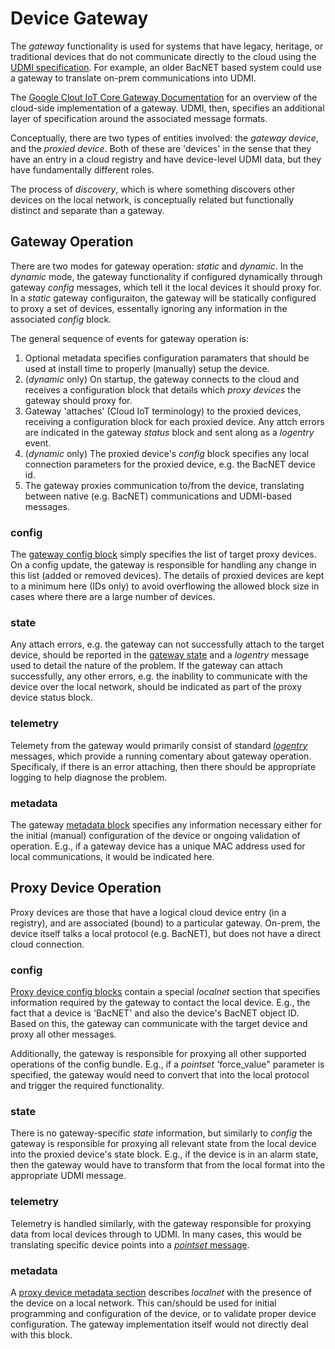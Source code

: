 # Device Gateway

The _gateway_ functionality is used for systems that have legacy, heritage,
or traditional devices that do not communicate directly to the cloud using
the [UDMI specification](../README.md). For example, an older BacNET based
system could use a gateway to translate on-prem communications into UDMI.

The
[Google Clout IoT Core Gateway Documentation](https://cloud.google.com/iot/docs/how-tos/gateways)
for an overview of the cloud-side implementation of a gateway. UDMI, then,
specifies an additional layer of specification around the associated
message formats.

Conceptually, there are two types of
entities involved: the _gateway device_, and the _proxied device_. Both of
these are 'devices' in the sense that they have an entry in a cloud registry
and have device-level UDMI data, but they have fundamentally different roles.

The process of _discovery_, which is where something discovers other devices
on the local network, is conceptually related but functionally distinct and
separate than a gateway.

## Gateway Operation

There are two modes for gateway operation: _static_ and _dynamic_. In the
_dynamic_ mode, the gateway functionality if configured dynamically through
gateway _config_ messages, which tell it the local devices it should proxy
for. In a _static_ gateway configuraiton, the gateway will be statically
configured to proxy a set of devices, essentally ignoring any information
in the associated _config_ block.

The general sequence of events for gateway operation is:
1. Optional metadata specifies configuration paramaters that should be used
at install time to properly (manually) setup the device.
2. (_dynamic_ only) On startup, the gateway connects to the cloud and receives a configuration
block that details which _proxy devices_ the gateway should proxy for.
4. Gateway 'attaches' (Cloud IoT terminology) to the proxied devices,
receiving a configuration block for each proxied device. Any attch errors are
indicated in the gateway _status_ block and sent along as a _logentry_ event.
5. (_dynamic_ only) The proxied device's _config_ block specifies any local connection
parameters for the proxied device, e.g. the BacNET device id.
6. The gateway proxies communication to/from the device, translating between
native (e.g. BacNET) communications and UDMI-based messages.

### config

The [gateway config block](../config.tests/gateway.json)
simply specifies the list of target proxy devices.
On a config update, the gateway is responsible for handling any change in
this list (added or removed devices). The details of proxied devices are
kept to a minimum here (IDs only) to avoid overflowing the allowed block
size in cases where there are a large number of devices.

### state

Any attach errors, e.g. the gateway can not successfully attach to the target
device, should be reported in the [gateway state](../state.tests/gateway.json)
and a _logentry_ message used to detail the
nature of the problem. If the gateway can attach successfully, any other
errors, e.g. the inability to communicate with the device over the local
network, should be indicated as part of the proxy device status block.

### telemetry

Telemety from the gateway would primarily consist of standard
[_logentry_](../logentry.tests/logentry.json) messages, which
provide a running comentary about gateway operation. Specificaly, if there
is an error attaching, then there should be appropriate logging to help
diagnose the problem.

### metadata

The gateway [metadata block](../metadata.tests/gateway.json) specifies
any information necessary either for the
initial (manual) configuration of the device or ongoing validation of
operation. E.g., if a gateway device has a unique MAC address used for
local communications, it would be indicated here.

## Proxy Device Operation

Proxy devices are those that have a logical cloud device entry (in a registry),
and are associated (bound) to a particular gateway. On-prem, the device
itself talks a local protocol (e.g. BacNET), but does not have a direct
cloud connection.

### config

[Proxy device config blocks](../config.tests/proxy.json) contain a special
_localnet_ section that
specifies information required by the gateway to contact the local device.
E.g., the fact that a device is 'BacNET' and also the device's BacNET object
ID. Based on this, the gateway can communicate with the target device and proxy
all other messages.

Additionally, the gateway is responsible for proxying all other supported
operations of the config bundle. E.g., if a _pointset_ 'force_value" parameter
is specified, the gateway would need to convert that into the local protocol
and trigger the required functionality.

### state

There is no gateway-specific _state_ information, but similarly to _config_ the
gateway is responsible for proxying all relevant state from the local device
into the proxied device's state block. E.g., if the device is in an alarm
state, then the gateway would have to transform that from the local format
into the appropriate UDMI message.

### telemetry

Telemetry is handled similarly, with the gateway responsible for proxying data
from local devices through to UDMI. In many cases, this would be translating
specific device points into a [_pointset_ message](../pointset.tests/example.json).

### metadata

A [proxy device metadata section](../metadata.tests/proxy.json) describes
_localnet_ with the presence of the
device on a local network. This can/should be used for initial programming
and configuration of the device, or to validate proper device configuration.
The gateway implementation itself would not directly deal with this block.
